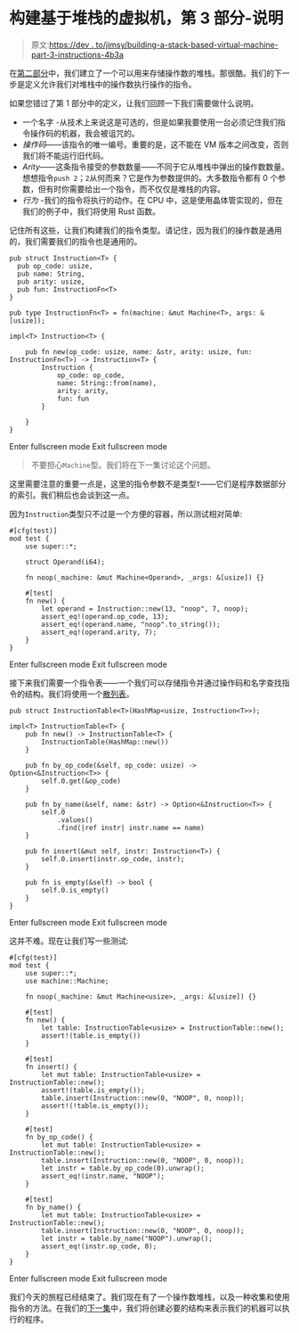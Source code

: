 # 构建基于堆栈的虚拟机，第 3 部分-说明

> 原文:[https://dev . to/jimsy/building-a-stack-based-virtual-machine-part-3-instructions-4b3a](https://dev.to/jimsy/building-a-stack-based-virtual-machine-part-3---instructions-4b3a)

在[第二部分](https://dev.to/jimsy/building-a-stack-based-virtual-machine-part-2---the-stack-d07)中，我们建立了一个可以用来存储操作数的堆栈。那很酷。我们的下一步是定义允许我们对堆栈中的操作数执行操作的指令。

如果您错过了第 1 部分中的定义，让我们回顾一下我们需要做什么说明。

*   一个名字 -从技术上来说这是可选的，但是如果我要使用一台必须记住我们指令操作码的机器，我会被诅咒的。
*   *操作码*——该指令的唯一编号。重要的是，这不能在 VM 版本之间改变，否则我们将不能运行旧代码。
*   *Arity*——这条指令接受的参数数量——不同于它从堆栈中弹出的操作数数量。想想指令`push 2`；`2`从何而来？它是作为参数提供的。大多数指令都有 0 个参数，但有时你需要给出一个指令，而不仅仅是堆栈的内容。
*   *行为* -我们的指令将执行的动作。在 CPU 中，这是使用晶体管实现的，但在我们的例子中，我们将使用 Rust 函数。

记住所有这些，让我们构建我们的指令类型。请记住，因为我们的操作数是通用的，我们需要我们的指令也是通用的。

```
pub struct Instruction<T> {
  pub op_code: usize,
  pub name: String,
  pub arity: usize,
  pub fun: InstructionFn<T>
}

pub type InstructionFn<T> = fn(machine: &mut Machine<T>, args: &[usize]);

impl<T> Instruction<T> {

    pub fn new(op_code: usize, name: &str, arity: usize, fun: InstructionFn<T>) -> Instruction<T> {
        Instruction {
            op_code: op_code,
            name: String::from(name),
            arity: arity,
            fun: fun
        }

    }
} 
```

Enter fullscreen mode Exit fullscreen mode

> 不要担心`Machine`型。我们将在下一集讨论这个问题。

这里需要注意的重要一点是，这里的指令参数不是类型`T`——它们是程序数据部分的索引。我们稍后也会谈到这一点。

因为`Instruction`类型只不过是一个方便的容器，所以测试相对简单:

```
#[cfg(test)]
mod test {
    use super::*;

    struct Operand(i64);

    fn noop(_machine: &mut Machine<Operand>, _args: &[usize]) {}

    #[test]
    fn new() {
        let operand = Instruction::new(13, "noop", 7, noop);
        assert_eq!(operand.op_code, 13);
        assert_eq!(operand.name, "noop".to_string());
        assert_eq!(operand.arity, 7);
    }
} 
```

Enter fullscreen mode Exit fullscreen mode

接下来我们需要一个指令表——一个我们可以存储指令并通过操作码和名字查找指令的结构。我们将使用一个[散列表](https://doc.rust-lang.org/std/collections/struct.HashMap.html)。

```
pub struct InstructionTable<T>(HashMap<usize, Instruction<T>>);

impl<T> InstructionTable<T> {
    pub fn new() -> InstructionTable<T> {
        InstructionTable(HashMap::new())
    }

    pub fn by_op_code(&self, op_code: usize) -> Option<&Instruction<T>> {
        self.0.get(&op_code)
    }

    pub fn by_name(&self, name: &str) -> Option<&Instruction<T>> {
        self.0
            .values()
            .find(|ref instr| instr.name == name)
    }

    pub fn insert(&mut self, instr: Instruction<T>) {
        self.0.insert(instr.op_code, instr);
    }

    pub fn is_empty(&self) -> bool {
        self.0.is_empty()
    }
} 
```

Enter fullscreen mode Exit fullscreen mode

这并不难。现在让我们写一些测试:

```
#[cfg(test)]
mod test {
    use super::*;
    use machine::Machine;

    fn noop(_machine: &mut Machine<usize>, _args: &[usize]) {}

    #[test]
    fn new() {
        let table: InstructionTable<usize> = InstructionTable::new();
        assert!(table.is_empty())
    }

    #[test]
    fn insert() {
        let mut table: InstructionTable<usize> = InstructionTable::new();
        assert!(table.is_empty());
        table.insert(Instruction::new(0, "NOOP", 0, noop));
        assert!(!table.is_empty());
    }

    #[test]
    fn by_op_code() {
        let mut table: InstructionTable<usize> = InstructionTable::new();
        table.insert(Instruction::new(0, "NOOP", 0, noop));
        let instr = table.by_op_code(0).unwrap();
        assert_eq!(instr.name, "NOOP");
    }

    #[test]
    fn by_name() {
        let mut table: InstructionTable<usize> = InstructionTable::new();
        table.insert(Instruction::new(0, "NOOP", 0, noop));
        let instr = table.by_name("NOOP").unwrap();
        assert_eq!(instr.op_code, 0);
    }
} 
```

Enter fullscreen mode Exit fullscreen mode

我们今天的旅程已经结束了。我们现在有了一个操作数堆栈，以及一种收集和使用指令的方法。在我们的[下一集](https://dev.to/jimsy/building-a-stack-based-virtual-machine-part-4---code-3lmi)中，我们将创建必要的结构来表示我们的机器可以执行的程序。